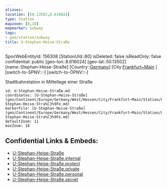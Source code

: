 ```yaml
---
aliases: 
location: [50.13502,8.616024]
type: Station 
mapzoom: [8,18] 
mapmarker: subway 
tags:
- geo/station/subway
title: U-Stephan-Heise-Straße
---
```

SpocWebEntityId: 156308
[StationUId::80]
isDeleted: false
isReadOnly: false
confidential: public
[geo-lon::8.616024]
[geo-lat::50.13502]
[name::Stephan-Heise-Straße]
[Country::[Germany](geo/Continent/Europe/Germany.md)]
[City:[Frankfurt~Main](geo/Continent/Europe/Germany/West/Hessen/City/Frankfurt~Main.md) ]
[switch-to-SPNV::-]
[switch-to-ÖPNV::-]

Stadtbahnstation in Mittellage einer Straße

```leaflet
id: U-Stephan-Heise-Straße.md
coordinates: [U-Stephan-Heise-Straße](geo/Continent/Europe/Germany/West/Hessen/City/Frankfurt~Main/Station/U-Stephan-Heise-Stra%C3%9Fe.md)
markerFile: [U-Stephan-Heise-Straße](geo/Continent/Europe/Germany/West/Hessen/City/Frankfurt~Main/Station/U-Stephan-Heise-Stra%C3%9Fe.md)
defaultZoom: 11 
maxZoom: 18
```


## Confidential Links & Embeds: 
- [U-Stephan-Heise-Straße](../../../../../../../../../../_public/geo/Continent/Europe/Germany/West/Hessen/City/Frankfurt~Main/Station/U-Stephan-Heise-Stra%C3%9Fe.md) 
- [U-Stephan-Heise-Straße.internal](../../../../../../../../../../_internal/geo/Continent/Europe/Germany/West/Hessen/City/Frankfurt~Main/Station/U-Stephan-Heise-Stra%C3%9Fe.internal.md) 
- [U-Stephan-Heise-Straße.protect](../../../../../../../../../../_protect/geo/Continent/Europe/Germany/West/Hessen/City/Frankfurt~Main/Station/U-Stephan-Heise-Stra%C3%9Fe.protect.md) 
- [U-Stephan-Heise-Straße.private](../../../../../../../../../../_private/geo/Continent/Europe/Germany/West/Hessen/City/Frankfurt~Main/Station/U-Stephan-Heise-Stra%C3%9Fe.private.md) 
- [U-Stephan-Heise-Straße.personal](../../../../../../../../../../_personal/geo/Continent/Europe/Germany/West/Hessen/City/Frankfurt~Main/Station/U-Stephan-Heise-Stra%C3%9Fe.personal.md) 
- [U-Stephan-Heise-Straße.secret](../../../../../../../../../../_secret/geo/Continent/Europe/Germany/West/Hessen/City/Frankfurt~Main/Station/U-Stephan-Heise-Stra%C3%9Fe.secret.md) 
